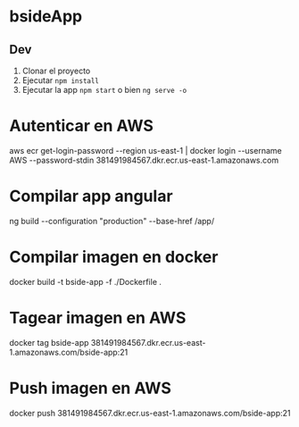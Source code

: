 # bsideApp

## Dev

1. Clonar el proyecto
2. Ejecutar ```npm install```
3. Ejecutar la app ```npm start``` o bien ```ng serve -o```

# Autenticar en AWS
aws ecr get-login-password --region us-east-1 | docker login --username AWS --password-stdin 381491984567.dkr.ecr.us-east-1.amazonaws.com
# Compilar app angular
ng build --configuration "production" --base-href /app/
# Compilar imagen en docker
docker build -t bside-app -f ./Dockerfile .
# Tagear imagen en AWS
docker tag bside-app 381491984567.dkr.ecr.us-east-1.amazonaws.com/bside-app:21
# Push imagen en AWS
docker push 381491984567.dkr.ecr.us-east-1.amazonaws.com/bside-app:21